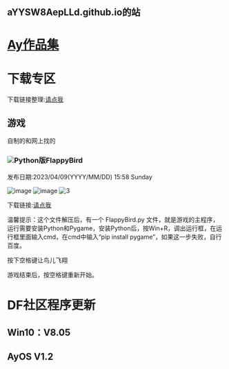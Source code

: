 
## aYYSW8AepLLd.github.io的站

# [Ay作品集](https://mc.dfrobot.com.cn/home.php?mod=space&uid=854277&do=thread&view=me&from=space)


# 下载专区

下载链接整理:[请点我](https://aYYSW8AepLLd.github.io/download.html)

## 游戏
自制的和网上找的

### <span > <img src="https://img.shields.io/badge/-Python-E34F26?style=flat-square&logo=Python&logoColor=white" />Python版FlappyBird
发布日期:2023/04/09(YYYY/MM/DD) 15:58 Sunday


![image](https://user-images.githubusercontent.com/130227980/230760838-a70868c1-ead5-4d7e-99be-c7beee535e87.png)
![image](https://user-images.githubusercontent.com/130227980/230760896-dd8396a9-26e0-493f-a502-1fe12383843d.png)
![3](https://user-images.githubusercontent.com/130227980/230760908-5bffdf9c-8172-498b-bd8b-9abe9c12cbeb.PNG)




下载链接:[请点我](https://wwqm.lanzouj.com/irLYt1drb2ch)

温馨提示：这个文件解压后，有一个 FlappyBird.py 文件，就是游戏的主程序，运行需要安装Python和Pygame，安装Python后，按Win+R，调出运行框，在运行框里面输入cmd，在cmd中输入“pip install pygame”，如果这一步失败，自行百度。

按下空格键让鸟儿飞翔

游戏结束后，按空格键重新开始。

# DF社区程序更新
## Win10：V8.05
## AyOS V1.2


